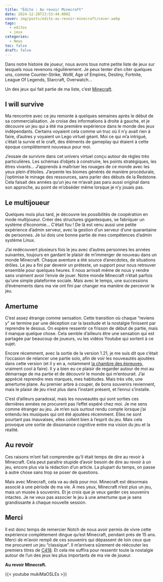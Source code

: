 ```yaml
---
title: "Édito : Au revoir Minecraft"
date: 2024-12-28T23:53:44.000Z
cover: img/posts/edito-au-revoir-minecraft/cover.webp
tags:
  - editos
  - jeux
categories:
  - News
toc: false
draft: false
---
```


Dans notre histoire de joueur, nous avons tous notre petite liste de jeux sur lesquels nous revenons régulièrement. Je peux tenter d’en citer quelques uns, comme Counter-Strike, WoW, Age of Empires, Destiny, Fortnite, League Of Legends, Starcraft, Overwatch…

Un des jeux qui fait partie de ma liste, c’est [Minecraft](https://www.minecraft.net/fr-fr).

## I will survive

Ma rencontre avec ce jeu remonte à quelques semaines après le début de sa commercialisation. Je croise des informations à droite à gauche, et je découvre un jeu qui a été ma première expérience dans le monde des jeux indépendants. Certains voyaient cela comme un truc où il n’y avait rien à faire, d’autres y voyaient un Lego virtuel géant. Moi ce qui m’a intrigué, c’était la survie et le craft, des éléments de gameplay qui étaient à cette époque complètement nouveaux pour moi.

J’essaie de survivre dans cet univers virtuel conçu autour de règles très particulières. Les schémas d’objets à construire, les points stratégiques, les êtres vivants… J’apprends à maîtriser les rouages de ce monde avec les yeux plein d’étoiles. J’arpente les biomes générés de manière procédurale, j’optimise le minage des ressources, sans parler des débuts de la Redstone. Cela faisait des années qu’un jeu ne m’avait pas paru aussi original dans son approche, au point de m’obséder même lorsque je n’y jouais pas.

## Le multijoueur

Quelques mois plus tard, je découvre les possibilités de coopération en mode multijoueur. Créer des structures gigantesques, se fabriquer un système d’économie… C’était fou ! De là est venu aussi une petite expérience d’admin serveur, avec la gestion d’un serveur d’une quarantaine de personnes. Je lui dois une bonne partie de mes compétences d’admin système Linux.

J’ai redécouvert plusieurs fois le jeu avec d’autres personnes les années suivantes, toujours en gardant le plaisir de m’immerger de nouveau dans un monde Minecraft. Chaque aventure a été source d’anecdotes, de situations drôles. Le jeu a fini par devenir un prétexte, un support pour nous retrouver ensemble pour quelques heures. Il nous arrivait même de nous y rendre sans vraiment avoir l’envie de jouer. Notre monde Minecraft n’était parfois qu’une simple plateforme sociale. Mais avec le temps, une successions d’événements dans ma vie ont fini par changer ma manière de percevoir le jeu.

## Amertume

C’est assez étrange comme sensation. Cette transition où chaque “reviens y” se termine par une déception car la lassitude et la nostalgie finissent par reprendre le dessus. On espère ressentir ce frisson de début de partie, mais il manque quelque chose. Cela semble d’ailleurs être une sensation qui est partagée par beaucoup de joueurs, vu les vidéos Youtube qui sortent à ce sujet.

Encore récemment, avec la sortie de la version 1.21, je me suis dit que c’était l’occasion de relancer une partie solo, afin de voir les nouveautés ajoutées dans cette version (et il y en a, notamment [la chambre des épreuves](https://fr.minecraft.wiki/w/Chambres_des_%C3%A9preuves), vraiment cool à faire). Il y a bien eu ce plaisir de regarder autour de moi au démarrage de ma partie et de découvrir le monde qui m’entourait. J’ai apprécié reprendre mes marques, mes habitudes. Mais très vite, une amertume plane. Au premier arbre à couper, de bons souvenirs reviennent, mais le plaisir de jeu n’est plus dans l’instant présent, et l’ennui s’installe.

C’est d’ailleurs paradoxal, mais les nouveautés qui sont sorties ces dernières années ne procurent pas l’effet espéré chez moi. Je me sens comme étranger au jeu. Je m’en suis surtout rendu compte lorsque j’ai entendu les musiques qui ont été ajoutées récemment. Elles ne sont pourtant pas mauvaises, elles collent bien à l’esprit du jeu. Mais cela provoque une sortie de dissonance cognitive entre ma vision du jeu et la réalité.

## Au revoir

Ces raisons m’ont fait comprendre qu’il était temps de dire au revoir à Minecraft. Cela peut paraître stupide d’avoir besoin de dire au revoir à un jeu, encore plus via la rédaction d’un article. La plupart du temps, on passe à autre chose sans trop se poser de questions.

Mais avec Minecraft, cela va au delà pour moi. Minecraft est désormais associé à une période de ma vie. À mes yeux, Minecraft n’est plus un jeu, mais un musée à souvenirs. Et je crois que je veux garder ces souvenirs intactes. Je ne veux pas associer le jeu à une amertume que je sens grandissante à chaque nouvelle session.

## Merci

Il est donc temps de remercier Notch de nous avoir permis de vivre cette expérience complètement dingue qu’est Minecraft, pendant près de 15 ans. Merci de m’avoir rempli de ces souvenirs qui dépassent de loin ceux que me procurent un jeu “classique”. Il m’arrivera sûrement de réécouter les premiers titres de [C418](https://fr.wikipedia.org/wiki/C418). Et cela me suffira pour ressentir toute la nostalgie autour de l’un des jeux les plus importants de ma vie de joueur.

**Au revoir Minecraft.**

{{< youtube mukiMaOSLEs >}}